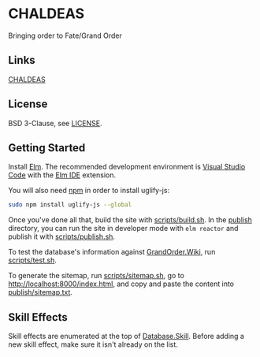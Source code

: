 # CHALDEAS
Bringing order to Fate/Grand Order

## Links
[CHALDEAS](https://chaldeas.surge.sh)

## License
BSD 3-Clause, see [LICENSE](https://github.com/jnbooth/chaldeas/blob/master/LICENSE).

## Getting Started
Install [Elm](https://guide.elm-lang.org/install.html). The recommended development environment is [Visual Studio Code](code.visualstudio.com) with the [Elm IDE](https://marketplace.visualstudio.com/items/sbrink.elm) extension. 

You will also need [npm](https://www.npmjs.com/get-npm) in order to install uglify-js:

```sh
sudo npm install uglify-js --global
```

Once you've done all that, build the site with  [scripts/build.sh](scripts/build.sh). In the [publish](publish/) directory, you can run the site in developer mode with `elm reactor` and publish it with [scripts/publish.sh](scripts/publish.sh).

To test the database's information against [GrandOrder.Wiki](https://grandorder.wiki), run [scripts/test.sh](scripts/test.sh).

To generate the sitemap, run [scripts/sitemap.sh](scripts/sitemap.sh), go to [http://localhost:8000/index.html](http://localhost:8000/index.html), and copy and paste the content into [publish/sitemap.txt](publish/sitemap.txt).

## Skill Effects
Skill effects are enumerated at the top of [Database.Skill](src/Database/Skill.elm). Before adding a new skill effect, make sure it isn't already on the list.
